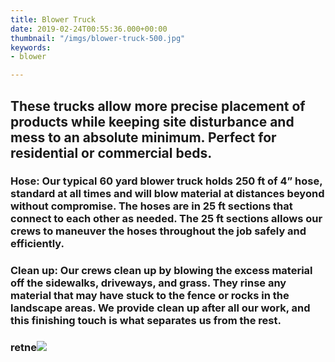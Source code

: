 ```yaml
---
title: Blower Truck
date: 2019-02-24T00:55:36.000+00:00
thumbnail: "/imgs/blower-truck-500.jpg"
keywords:
- blower

---
```

## These trucks allow more precise placement of products while keeping site disturbance and mess to an absolute minimum. Perfect for residential or commercial beds.

### **Hose:** Our typical 60 yard blower truck holds 250 ft of 4” hose, standard at all times and will blow material at distances beyond without compromise. The hoses are in 25 ft sections that connect to each other as needed. The 25 ft sections allows our crews to maneuver the hoses throughout the job safely and efficiently.

### **Clean up:** Our crews clean up by blowing the excess material off the sidewalks, driveways, and grass. They rinse any material that may have stuck to the fence or rocks in the landscape areas. We provide clean up after all our work, and this finishing touch is what separates us from the rest.

### retne![](/imgs/colorful-trucks-800.jpg)